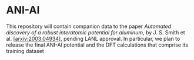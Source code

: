 # ANI-Al

This repository will contain companion data to the paper _Automated discovery of a robust interatomic potential for aluminum_, by J. S. Smith et al. [[arxiv:2003.04934](https://arxiv.org/abs/2003.04934)], pending LANL approval. In particular, we plan to release the final ANI-Al potential and the DFT calculations that comprise its training dataset
